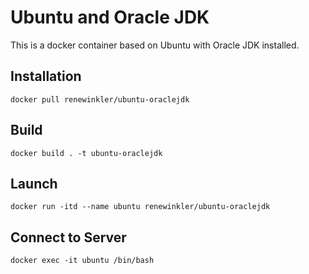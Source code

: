 # Ubuntu and Oracle JDK 

This is a docker container based on Ubuntu with Oracle JDK installed.


## Installation

```
docker pull renewinkler/ubuntu-oraclejdk
```

## Build

```
docker build . -t ubuntu-oraclejdk
```


## Launch

```
docker run -itd --name ubuntu renewinkler/ubuntu-oraclejdk
```


## Connect to Server

```
docker exec -it ubuntu /bin/bash
```
